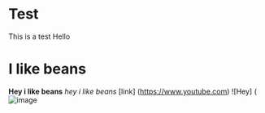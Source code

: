 # Test
This is a test
Hello

# I like beans
**Hey i like beans**
*hey i like beans*
[link] (https://www.youtube.com)
![Hey] (![image](https://user-images.githubusercontent.com/110892382/183600164-5bf2a84a-f87d-4f13-8624-99155c9776d8.png)
